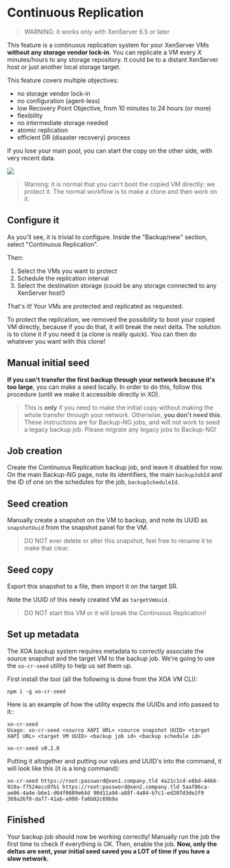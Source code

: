 # Continuous Replication

> WARNING: it works only with XenServer 6.5 or later

This feature is a continuous replication system for your XenServer VMs **without any storage vendor lock-in**. You can replicate a VM every *X* minutes/hours to any storage repository. It could be to a distant XenServer host or just another local storage target.

This feature covers multiple objectives:

* no storage vendor lock-in
* no configuration (agent-less)
* low Recovery Point Objective, from 10 minutes to 24 hours (or more)
* flexibility
* no intermediate storage needed
* atomic replication
* efficient DR (disaster recovery) process

If you lose your main pool, you can start the copy on the other side, with very recent data.

![](https://xen-orchestra.com/blog/content/images/2016/01/replication.png)

> Warning: it is normal that you can't boot the copied VM directly: we protect it. The normal workflow is to make a clone and then work on it.

## Configure it

As you'll see, it is trivial to configure. Inside the "Backup/new" section, select "Continuous Replication".

Then:

1. Select the VMs you want to protect
1. Schedule the replication interval
1. Select the destination storage (could be any storage connected to any XenServer host!)

That's it! Your VMs are protected and replicated as requested.

To protect the replication, we removed the possibility to boot your copied VM directly, because if you do that, it will break the next delta. The solution is to clone it if you need it (a clone is really quick). You can then do whatever you want with this clone!

## Manual initial seed

**If you can't transfer the first backup through your network because it's too large**, you can make a seed locally. In order to do this, follow this procedure (until we make it accessible directly in XO).  

> This is **only** if you need to make the initial copy without making the whole transfer through your network. Otherwise, **you don't need this**. These instructions are for Backup-NG jobs, and will not work to seed a legacy backup job. Please migrate any legacy jobs to Backup-NG!


## Job creation

Create the Continuous Replication backup job, and leave it disabled for now. On the main Backup-NG page, note its identifiers, the main `backupJobId` and the ID of one on the schedules for the job, `backupScheduleId`.

## Seed creation

Manually create a snapshot on the VM to backup, and note its UUID as `snapshotUuid` from the snapshot panel for the VM.

> DO NOT ever delete or alter this snapshot, feel free to rename it to make that clear.

## Seed copy

Export this snapshot to a file, then import it on the target SR.

Note the UUID of this newly created VM as `targetVmUuid`.

> DO NOT start this VM or it will break the Continuous Replication!

## Set up metadata

The XOA backup system requires metadata to correctly associate the source snapshot and the target VM to the backup job. We're going to use the `xo-cr-seed` utility to help us set them up.

First install the tool (all the following is done from the XOA VM CLI):

```
npm i -g xo-cr-seed
```

Here is an example of how the utility expects the UUIDs and info passed to it::

```
xo-cr-seed
Usage: xo-cr-seed <source XAPI URL> <source snapshot UUID> <target XAPI URL> <target VM UUID> <backup job id> <backup schedule id>

xo-cr-seed v0.2.0
```
Putting it altogether and putting our values and UUID's into the command, it will look like this (it is a long command):
```
xo-cr-seed https://root:password@xen1.company.tld 4a21c1cd-e8bd-4466-910a-f7524ecc07b1 https://root:password@xen2.company.tld 5aaf86ca-ae06-4a4e-b6e1-d04f0609e64d 90d11a94-a88f-4a84-b7c1-ed207d3de2f9 369a26f0-da77-41ab-a998-fa6b02c69b9a
```

## Finished

Your backup job should now be working correctly! Manually run the job the first time to check if everything is OK. Then, enable the job. **Now, only the deltas are sent, your initial seed saved you a LOT of time if you have a slow network.**
